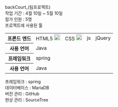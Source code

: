 backCourt_(팀프로젝트)
<br>
작업 기간 : 4월 10일 ~ 5월 10일
<br>
참가 인원 : 5명
<br>
프로젝트에 사용된 툴
<table>
	<tr>
		<th>프론드 엔드</th>
		<td>
		  HTML5
		  <img src="https://www.w3.org/html/logo/badge/html5-badge-h-solo.png" width="20" height="20" alt="HTML5 Powered" title="HTML5 Powered">
		</td>
		<td>CSS
		  <img src="https://upload.wikimedia.org/wikipedia/commons/d/d5/CSS3_logo_and_wordmark.svg" width="20" height="20">
		</td>
		<td>js</td>
		<td>jQuery</td>
 	</tr>
	<tr>
		<th>사용 언어</th>
		<td>Java</td>
		<td></td>
		<td></td>
		<td></td>
 	</tr>	
	<tr>
		<th>프레임워크</th>
		<td>spring</td>
		<td></td>
		<td></td>
		<td></td>
 	</tr>		
	<tr>
		<th>사용 언어</th>
		<td>Java</td>
		<td></td>
		<td></td>
		<td></td>
 	</tr>		
</table>
프레임워크 : spring
<br>
데이터베이스 : MariaDB
<br>
버전 관리 : GitHub
<br>
현상 관리 : SourceTree
